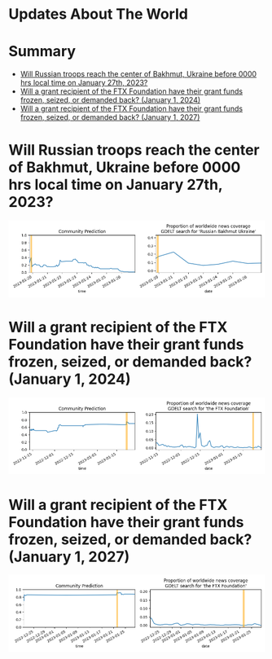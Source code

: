 
Updates About The World
=======================

Summary
=======

* [Will Russian troops reach the center of Bakhmut, Ukraine before 0000 hrs local time on January 27th, 2023?](#will-russian-troops-reach-the-center-of-bakhmut-ukraine-before-0000-hrs-local-time-on-january-27th-2023)
* [Will a grant recipient of the FTX Foundation have their grant funds frozen, seized, or demanded back? (January 1, 2024)](#will-a-grant-recipient-of-the-ftx-foundation-have-their-grant-funds-frozen-seized-or-demanded-back-january-1-2024)
* [Will a grant recipient of the FTX Foundation have their grant funds frozen, seized, or demanded back? (January 1, 2027)](#will-a-grant-recipient-of-the-ftx-foundation-have-their-grant-funds-frozen-seized-or-demanded-back-january-1-2027)

# Will Russian troops reach the center of Bakhmut, Ukraine before 0000 hrs local time on January 27th, 2023?


![Russian Troops in Central Bakhmut by 1-27-23](assets/04.png)
# Will a grant recipient of the FTX Foundation have their grant funds frozen, seized, or demanded back? (January 1, 2024)


![January 1, 2024](assets/08.png)
# Will a grant recipient of the FTX Foundation have their grant funds frozen, seized, or demanded back? (January 1, 2027)


![January 1, 2027](assets/10.png)